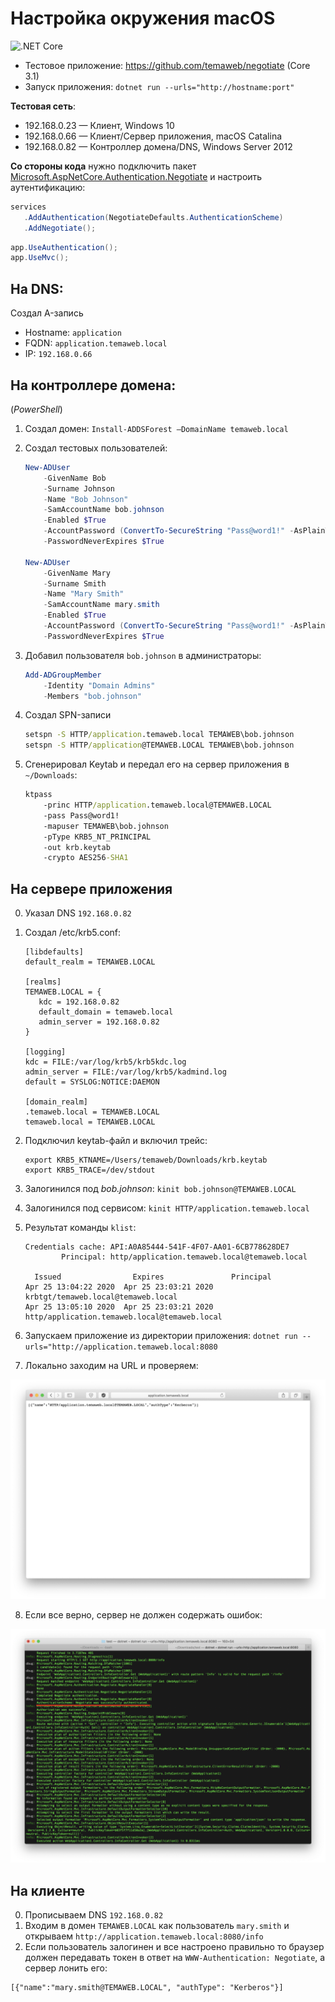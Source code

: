# Настройка окружения macOS

![.NET Core](https://github.com/temaweb/negotiate/workflows/.NET%20Core/badge.svg)

* Тестовое приложение: https://github.com/temaweb/negotiate (Core 3.1)
* Запуск приложения: `dotnet run --urls="http://hostname:port"`

__Тестовая сеть__:

* 192.168.0.23 — Клиент, Windows 10
* 192.168.0.66 — Клиент/Сервер приложения, macOS Catalina
* 192.168.0.82 — Контроллер домена/DNS, Windows Server 2012

__Со стороны кода__ нужно подключить пакет [Microsoft.AspNetCore.Authentication.Negotiate](https://www.nuget.org/packages/Microsoft.AspNetCore.Authentication.Negotiate) и настроить аутентификацию:

```Startup.cs
services
   .AddAuthentication(NegotiateDefaults.AuthenticationScheme)
   .AddNegotiate();
```

```Startup.cs
app.UseAuthentication();
app.UseMvc();
```

## На DNS:

Создал A-запись

* Hostname: `application`
* FQDN: `application.temaweb.local`
* IP: `192.168.0.66`

## На контроллере домена:

(_PowerShell_)

1. Создал домен: `Install-ADDSForest –DomainName temaweb.local` 
2. Создал тестовых пользователей:
    ```powershell
    New-ADUser
        -GivenName Bob 
        -Surname Johnson 
        -Name "Bob Johnson" 
        -SamAccountName bob.johnson 
        -Enabled $True 
        -AccountPassword (ConvertTo-SecureString "Pass@word1!" -AsPlainText -force) 
        -PasswordNeverExpires $True
    
    New-ADUser 
        -GivenName Mary 
        -Surname Smith 
        -Name "Mary Smith" 
        -SamAccountName mary.smith 
        -Enabled $True 
        -AccountPassword (ConvertTo-SecureString "Pass@word1!" -AsPlainText -force) 
        -PasswordNeverExpires $True    
    ``` 
3. Добавил пользователя `bob.johnson` в администраторы: 
    ```powershell
    Add-ADGroupMember 
        -Identity "Domain Admins" 
        -Members "bob.johnson"
    ```
    
4. Создал SPN-записи
    ```cmd
    setspn -S HTTP/application.temaweb.local TEMAWEB\bob.johnson
    setspn -S HTTP/application@TEMAWEB.LOCAL TEMAWEB\bob.johnson
    ```
5. Сгенерировал Keytab и передал его на сервер приложения в `~/Downloads`:
    ```cmd
    ktpass 
        -princ HTTP/application.temaweb.local@TEMAWEB.LOCAL 
        -pass Pass@word1! 
        -mapuser TEMAWEB\bob.johnson 
        -pType KRB5_NT_PRINCIPAL 
        -out krb.keytab
        -crypto AES256-SHA1
    ```

## На сервере приложения

0. Указал DNS `192.168.0.82`
1. Создал /etc/krb5.conf:
    ```
    [libdefaults]
    default_realm = TEMAWEB.LOCAL
    
    [realms]
    TEMAWEB.LOCAL = {
       kdc = 192.168.0.82
       default_domain = temaweb.local
       admin_server = 192.168.0.82
    }
    
    [logging]
    kdc = FILE:/var/log/krb5/krb5kdc.log
    admin_server = FILE:/var/log/krb5/kadmind.log
    default = SYSLOG:NOTICE:DAEMON
            
    [domain_realm]
    .temaweb.local = TEMAWEB.LOCAL
    temaweb.local = TEMAWEB.LOCAL
    ```
2. Подключил keytab-файл и включил трейс:
    ```shell
    export KRB5_KTNAME=/Users/temaweb/Downloads/krb.keytab
    export KRB5_TRACE=/dev/stdout
    ```

3. Залогинился под _bob.johnson_: `kinit bob.johnson@TEMAWEB.LOCAL`
4. Залогинился под сервисом: `kinit HTTP/application.temaweb.local`
5. Результат команды `klist`:
    ```
    Credentials cache: API:A0A85444-541F-4F07-AA01-6CB778628DE7
            Principal: http/application.temaweb.local@temaweb.local
            
      Issued                Expires               Principal
    Apr 25 13:04:22 2020  Apr 25 23:03:21 2020  krbtgt/temaweb.local@temaweb.local
    Apr 25 13:05:10 2020  Apr 25 23:03:21 2020  http/application.temaweb.local@temaweb.local
    ```
6. Запускаем приложение из директории приложения: `dotnet run --urls="http://application.temaweb.local:8080`
7. Локально заходим на URL и проверяем:

![alt text](images/server-client.png?raw=true)

8. Если все верно, сервер не должен содержать ошибок:

![alt text](images/server-log.png?raw=true)

## На клиенте

0. Прописываем DNS `192.168.0.82`
1. Входим в домен `TEMAWEB.LOCAL` как пользователь `mary.smith` и открываем `http://application.temaweb.local:8080/info`
2. Если пользователь залогинен и все наcтроено правильно то браузер должен передавать токен в ответ на `WWW-Authentication: Negotiate`, а сервер лонить его:

  ```
  [{"name":"mary.smith@TEMAWEB.LOCAL", "authType": "Kerberos"}]
  ```
